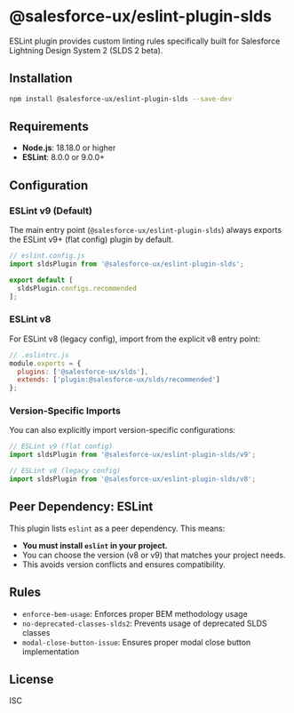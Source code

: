 # @salesforce-ux/eslint-plugin-slds

ESLint plugin provides custom linting rules specifically built for Salesforce Lightning Design System 2 (SLDS 2 beta).

## Installation

```bash
npm install @salesforce-ux/eslint-plugin-slds --save-dev
```

## Requirements

- **Node.js**: 18.18.0 or higher
- **ESLint**: 8.0.0 or 9.0.0+

## Configuration

### ESLint v9 (Default)

The main entry point (`@salesforce-ux/eslint-plugin-slds`) always exports the ESLint v9+ (flat config) plugin by default.

```javascript
// eslint.config.js
import sldsPlugin from '@salesforce-ux/eslint-plugin-slds';

export default [
  sldsPlugin.configs.recommended
];
```

### ESLint v8

For ESLint v8 (legacy config), import from the explicit v8 entry point:

```javascript
// .eslintrc.js
module.exports = {
  plugins: ['@salesforce-ux/slds'],
  extends: ['plugin:@salesforce-ux/slds/recommended']
};
```

### Version-Specific Imports

You can also explicitly import version-specific configurations:

```javascript
// ESLint v9 (flat config)
import sldsPlugin from '@salesforce-ux/eslint-plugin-slds/v9';

// ESLint v8 (legacy config)
import sldsPlugin from '@salesforce-ux/eslint-plugin-slds/v8';
```

## Peer Dependency: ESLint

This plugin lists `eslint` as a peer dependency. This means:
- **You must install `eslint` in your project.**
- You can choose the version (v8 or v9) that matches your project needs.
- This avoids version conflicts and ensures compatibility.

## Rules

- `enforce-bem-usage`: Enforces proper BEM methodology usage
- `no-deprecated-classes-slds2`: Prevents usage of deprecated SLDS classes
- `modal-close-button-issue`: Ensures proper modal close button implementation

## License

ISC